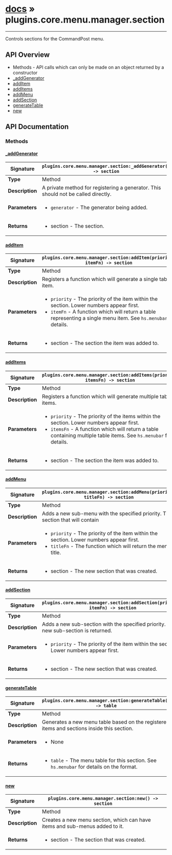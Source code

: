 # [docs](index.md) » plugins.core.menu.manager.section
---

Controls sections for the CommandPost menu.

## API Overview
* Methods - API calls which can only be made on an object returned by a constructor
 * [_addGenerator](#_addgenerator)
 * [addItem](#additem)
 * [addItems](#additems)
 * [addMenu](#addmenu)
 * [addSection](#addsection)
 * [generateTable](#generatetable)
 * [new](#new)

## API Documentation

### Methods

#### [_addGenerator](#_addgenerator)
| <span style="font-align: left;">**Signature**</span> | <span style="font-align: left;">`plugins.core.menu.manager.section:_addGenerator() -> section` </span>                                                |
| -----------------------------------------------------|---------------------------------------------------------------------------------------------------------|
| **Type**                                             | Method                                                                                         |
| **Description**                                      | A private method for registering a generator. This should not be called directly.                                                                                         |
| **Parameters**                                       | <ul><li>`generator`	- The generator being added.</li></ul> |
| **Returns**                                          | <ul><li>section - The section.</li></ul>          |

#### [addItem](#additem)
| <span style="font-align: left;">**Signature**</span> | <span style="font-align: left;">`plugins.core.menu.manager.section:addItem(priority, itemFn) -> section` </span>                                                |
| -----------------------------------------------------|---------------------------------------------------------------------------------------------------------|
| **Type**                                             | Method                                                                                         |
| **Description**                                      | Registers a function which will generate a single table item.                                                                                         |
| **Parameters**                                       | <ul><li>`priority`	- The priority of the item within the section. Lower numbers appear first.</li><li>`itemFn`		- A function which will return a table representing a single menu item. See `hs.menubar` for details.</li></ul> |
| **Returns**                                          | <ul><li>section - The section the item was added to.</li></ul>          |

#### [addItems](#additems)
| <span style="font-align: left;">**Signature**</span> | <span style="font-align: left;">`plugins.core.menu.manager.section:addItems(priority, itemsFn) -> section` </span>                                                |
| -----------------------------------------------------|---------------------------------------------------------------------------------------------------------|
| **Type**                                             | Method                                                                                         |
| **Description**                                      | Registers a function which will generate multiple table items.                                                                                         |
| **Parameters**                                       | <ul><li>`priority`	- The priority of the items within the section. Lower numbers appear first.</li><li>`itemsFn`	- A function which will return a table containing multiple table items. See `hs.menubar` for details.</li></ul> |
| **Returns**                                          | <ul><li>section - The section the item was added to.</li></ul>          |

#### [addMenu](#addmenu)
| <span style="font-align: left;">**Signature**</span> | <span style="font-align: left;">`plugins.core.menu.manager.section:addMenu(priority, titleFn) -> section` </span>                                                |
| -----------------------------------------------------|---------------------------------------------------------------------------------------------------------|
| **Type**                                             | Method                                                                                         |
| **Description**                                      | Adds a new sub-menu with the specified priority. The section that will contain                                                                                         |
| **Parameters**                                       | <ul><li>`priority`	- The priority of the item within the section. Lower numbers appear first.</li><li>`titleFn`	- The function which will return the menu title.</li></ul> |
| **Returns**                                          | <ul><li>section - The new section that was created.</li></ul>          |

#### [addSection](#addsection)
| <span style="font-align: left;">**Signature**</span> | <span style="font-align: left;">`plugins.core.menu.manager.section:addSection(priority, itemFn) -> section` </span>                                                |
| -----------------------------------------------------|---------------------------------------------------------------------------------------------------------|
| **Type**                                             | Method                                                                                         |
| **Description**                                      | Adds a new sub-section with the specified priority. The new sub-section is returned.                                                                                         |
| **Parameters**                                       | <ul><li>`priority`	- The priority of the item within the section. Lower numbers appear first.</li></ul> |
| **Returns**                                          | <ul><li>section - The new section that was created.</li></ul>          |

#### [generateTable](#generatetable)
| <span style="font-align: left;">**Signature**</span> | <span style="font-align: left;">`plugins.core.menu.manager.section:generateTable() -> table` </span>                                                |
| -----------------------------------------------------|---------------------------------------------------------------------------------------------------------|
| **Type**                                             | Method                                                                                         |
| **Description**                                      | Generates a new menu table based on the registered items and sections inside this section.                                                                                         |
| **Parameters**                                       | <ul><li>None</li></ul> |
| **Returns**                                          | <ul><li>`table`	- The menu table for this section. See `hs.menubar` for details on the format.</li></ul>          |

#### [new](#new)
| <span style="font-align: left;">**Signature**</span> | <span style="font-align: left;">`plugins.core.menu.manager.section:new() -> section` </span>                                                |
| -----------------------------------------------------|---------------------------------------------------------------------------------------------------------|
| **Type**                                             | Method                                                                                         |
| **Description**                                      | Creates a new menu section, which can have items and sub-menus added to it.                                                                                         |
| **Returns**                                          | <ul><li>section - The section that was created.</li></ul>          |

